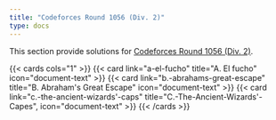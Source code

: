 ```yaml
---
title: "Codeforces Round 1056 (Div. 2)"
type: docs
---
```


This section provide solutions for [Codeforces Round 1056 (Div. 2)](https://codeforces.com/contest/2154).

{{< cards cols="1" >}}
  {{< card link="a-el-fucho" title="A. El fucho" icon="document-text" >}}
  {{< card link="b.-abrahams-great-escape" title="B. Abraham's Great Escape" icon="document-text" >}}
  {{< card link="c.-the-ancient-wizards'-caps" title="C.-The-Ancient-Wizards'-Capes", icon="document-text" >}}
{{< /cards >}}


